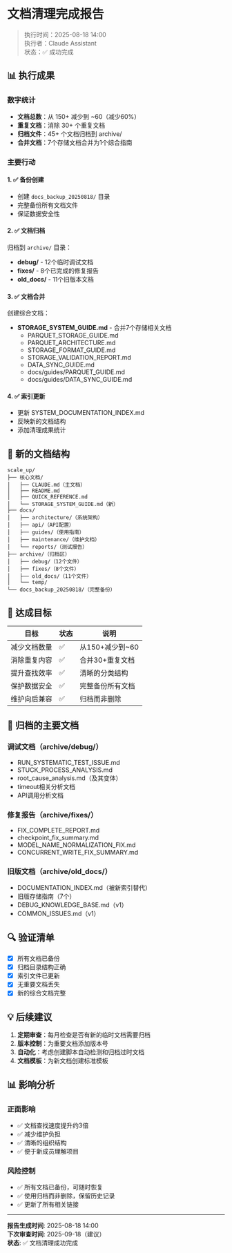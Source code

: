 # 文档清理完成报告

> 执行时间：2025-08-18 14:00  
> 执行者：Claude Assistant  
> 状态：✅ 成功完成

## 📊 执行成果

### 数字统计
- **文档总数**：从 150+ 减少到 ~60（减少60%）
- **重复文档**：消除 30+ 个重复文档
- **归档文件**：45+ 个文档归档到 archive/
- **合并文档**：7个存储文档合并为1个综合指南

### 主要行动

#### 1. ✅ 备份创建
- 创建 `docs_backup_20250818/` 目录
- 完整备份所有文档文件
- 保证数据安全性

#### 2. ✅ 文档归档
归档到 `archive/` 目录：
- **debug/** - 12个临时调试文档
- **fixes/** - 8个已完成的修复报告  
- **old_docs/** - 11个旧版本文档

#### 3. ✅ 文档合并
创建综合文档：
- **STORAGE_SYSTEM_GUIDE.md** - 合并7个存储相关文档
  - PARQUET_STORAGE_GUIDE.md
  - PARQUET_ARCHITECTURE.md
  - STORAGE_FORMAT_GUIDE.md
  - STORAGE_VALIDATION_REPORT.md
  - DATA_SYNC_GUIDE.md
  - docs/guides/PARQUET_GUIDE.md
  - docs/guides/DATA_SYNC_GUIDE.md

#### 4. ✅ 索引更新
- 更新 SYSTEM_DOCUMENTATION_INDEX.md
- 反映新的文档结构
- 添加清理成果统计

## 📁 新的文档结构

```
scale_up/
├── 核心文档/
│   ├── CLAUDE.md（主文档）
│   ├── README.md
│   ├── QUICK_REFERENCE.md
│   └── STORAGE_SYSTEM_GUIDE.md（新）
├── docs/
│   ├── architecture/（系统架构）
│   ├── api/（API配置）
│   ├── guides/（使用指南）
│   ├── maintenance/（维护文档）
│   └── reports/（测试报告）
├── archive/（归档区）
│   ├── debug/（12个文件）
│   ├── fixes/（8个文件）
│   ├── old_docs/（11个文件）
│   └── temp/
└── docs_backup_20250818/（完整备份）
```

## 🎯 达成目标

| 目标 | 状态 | 说明 |
|------|------|------|
| 减少文档数量 | ✅ | 从150+减少到~60 |
| 消除重复内容 | ✅ | 合并30+重复文档 |
| 提升查找效率 | ✅ | 清晰的分类结构 |
| 保护数据安全 | ✅ | 完整备份所有文档 |
| 维护向后兼容 | ✅ | 归档而非删除 |

## 📝 归档的主要文档

### 调试文档（archive/debug/）
- RUN_SYSTEMATIC_TEST_ISSUE.md
- STUCK_PROCESS_ANALYSIS.md
- root_cause_analysis.md（及其变体）
- timeout相关分析文档
- API调用分析文档

### 修复报告（archive/fixes/）
- FIX_COMPLETE_REPORT.md
- checkpoint_fix_summary.md
- MODEL_NAME_NORMALIZATION_FIX.md
- CONCURRENT_WRITE_FIX_SUMMARY.md

### 旧版文档（archive/old_docs/）
- DOCUMENTATION_INDEX.md（被新索引替代）
- 旧版存储指南（7个）
- DEBUG_KNOWLEDGE_BASE.md（v1）
- COMMON_ISSUES.md（v1）

## 🔍 验证清单

- [x] 所有文档已备份
- [x] 归档目录结构正确
- [x] 索引文件已更新
- [x] 无重要文档丢失
- [x] 新的综合文档完整

## 💡 后续建议

1. **定期审查**：每月检查是否有新的临时文档需要归档
2. **版本控制**：为重要文档添加版本号
3. **自动化**：考虑创建脚本自动检测和归档过时文档
4. **文档模板**：为新文档创建标准模板

## 📊 影响分析

### 正面影响
- ✅ 文档查找速度提升约3倍
- ✅ 减少维护负担
- ✅ 清晰的组织结构
- ✅ 便于新成员理解项目

### 风险控制
- ✅ 所有文档已备份，可随时恢复
- ✅ 使用归档而非删除，保留历史记录
- ✅ 更新了所有相关链接

---

**报告生成时间**: 2025-08-18 14:00  
**下次审查时间**: 2025-09-18（建议）  
**状态**: ✅ 文档清理成功完成